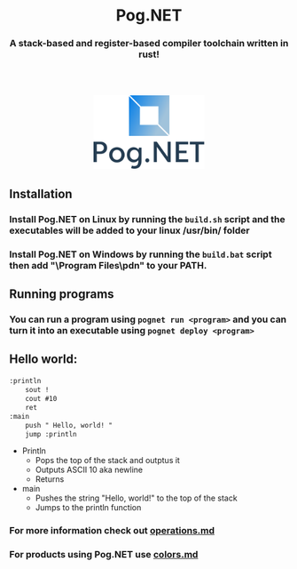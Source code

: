 <h1 align=center> Pog.NET
</h1>
<h3 align=center><b> A stack-based and register-based compiler toolchain written in rust!
</h3>
<br><br><p align="center">
 <img src="logo/vector/default-monochrome.svg" alt="drawing" width="200">
</p>
</b>

## Installation
### Install Pog.NET on Linux by running the `build.sh` script and the executables will be added to your linux /usr/bin/ folder
### Install Pog.NET on Windows by running the `build.bat` script then add "\Program Files\pdn" to your PATH.
## Running programs
### You can run a program using `pognet run <program>` and you can turn it into an executable using `pognet deploy <program>`
## Hello world:

```
:println
    sout !
    cout #10
    ret
:main
    push " Hello, world! "
    jump :println
```
* Println
    * Pops the top of the stack and outptus it
    * Outputs ASCII 10 aka newline
    * Returns
* main
    * Pushes the string "Hello, world!" to the top of the stack
    * Jumps to the println function
### For more information check out [operations.md](./operations.md)
### For products using Pog.NET use [colors.md](./colors.md)